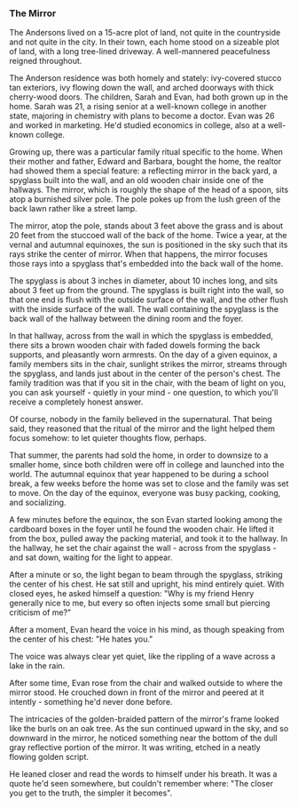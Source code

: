 ### The Mirror

<p>
    The Andersons lived on a 15-acre plot of land, not quite in the countryside and not quite in the city.
    In their town, each home stood on a sizeable plot of land, with a long tree-lined driveway.
    A well-mannered peacefulness reigned throughout.
</p>

<p>
    The Anderson residence was both homely and stately: ivy-covered stucco tan exteriors, ivy flowing down the wall, and arched doorways with thick cherry-wood doors.
    The children, Sarah and Evan, had both grown up in the home.
    Sarah was 21, a rising senior at a well-known college in another state, majoring in chemistry with plans to become a doctor.
    Evan was 26 and worked in marketing. He'd studied economics in college, also at a well-known college.
</p>

<p>
    Growing up, there was a particular family ritual specific to the home.
    When their mother and father, Edward and Barbara, bought the home, the realtor had showed them a special feature: a reflecting mirror in the back yard, a spyglass built into the wall, and an old wooden chair inside one of the hallways.
    The mirror, which is roughly the shape of the head of a spoon, sits atop a burnished silver pole.
    The pole pokes up from the lush green of the back lawn rather like a street lamp.
</p>

<p>
    The mirror, atop the pole, stands about 3 feet above the grass and is about 20 feet from the stuccoed wall of the back of the home.
    Twice a year, at the vernal and autumnal equinoxes, the sun is positioned in the sky such that its rays strike the center of mirror.
    When that happens, the mirror focuses those rays into a spyglass that's embedded into the back wall of the home.
</p>

<p>
    The spyglass is about 3 inches in diameter, about 10 inches long, and sits about 3 feet up from the ground.
    The spyglass is built right into the wall, so that one end is flush with the outside surface of the wall, and the other flush with the inside surface of the wall.
    The wall containing the spyglass is the back wall of the hallway between the dining room and the foyer.
</p>

<p>
    In that hallway, across from the wall in which the spyglass is embedded, there sits a brown wooden chair with faded dowels forming the back supports, and pleasantly worn armrests.
    On the day of a given equinox, a family members sits in the chair, sunlight strikes the mirror, streams through the spyglass, and lands just about in the center of the person's chest.
    The family tradition was that if you sit in the chair, with the beam of light on you, you can ask yourself - quietly in your mind - one question, to which you'll receive a completely honest answer.
</p>

<p>
    Of course, nobody in the family believed in the supernatural.
    That being said, they reasoned that the ritual of the mirror and the light helped them focus somehow: to let quieter thoughts flow, perhaps.
</p>

<p>
    That summer, the parents had sold the home, in order to downsize to a smaller home, since both children were off in college and launched into the world.
    The autumnal equinox that year happened to be during a school break, a few weeks before the home was set to close and the family was set to move.
    On the day of the equinox, everyone was busy packing, cooking, and socializing.
</p>

<p>
    A few minutes before the equinox, the son Evan started looking among the cardboard boxes in the foyer until he found the wooden chair.
    He lifted it from the box, pulled away the packing material, and took it to the hallway.
    In the hallway, he set the chair against the wall - across from the spyglass - and sat down, waiting for the light to appear.
</p>

<p>
    After a minute or so, the light began to beam through the spyglass, striking the center of his chest.
    He sat still and upright, his mind entirely quiet.
    With closed eyes, he asked himself a question: "Why is my friend Henry generally nice to me, but every so often injects some small but piercing criticism of me?"
</p>

<p>
    After a moment, Evan heard the voice in his mind, as though speaking from the center of his chest: "He hates you."
</p>

<p>
    The voice was always clear yet quiet, like the rippling of a wave across a lake in the rain.
</p>

<p>
    After some time, Evan rose from the chair and walked outside to where the mirror stood.
    He crouched down in front of the mirror and peered at it intently - something he'd never done before.
</p>

<p>
    The intricacies of the golden-braided pattern of the mirror's frame looked like the burls on an oak tree.
    As the sun continued upward in the sky, and so downward in the mirror, he noticed something near the bottom of the dull gray reflective portion of the mirror.
    It was writing, etched in a neatly flowing golden script.
</p>

<p>
    He leaned closer and read the words to himself under his breath.
    It was a quote he'd seen somewhere, but couldn't remember where: "The closer you get to the truth, the simpler it becomes".
</p>

